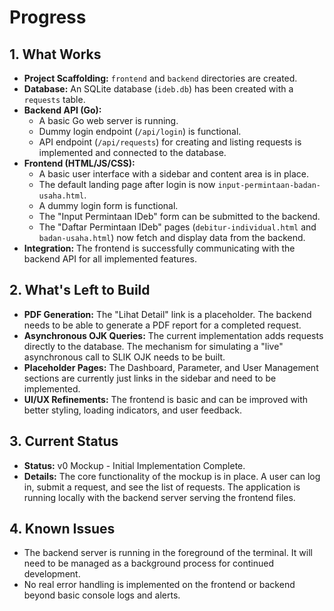 # Progress

## 1. What Works
- **Project Scaffolding:** `frontend` and `backend` directories are created.
- **Database:** An SQLite database (`ideb.db`) has been created with a `requests` table.
- **Backend API (Go):**
    - A basic Go web server is running.
    - Dummy login endpoint (`/api/login`) is functional.
    - API endpoint (`/api/requests`) for creating and listing requests is implemented and connected to the database.
- **Frontend (HTML/JS/CSS):**
    - A basic user interface with a sidebar and content area is in place.
    - The default landing page after login is now `input-permintaan-badan-usaha.html`.
    - A dummy login form is functional.
    - The "Input Permintaan IDeb" form can be submitted to the backend.
    - The "Daftar Permintaan IDeb" pages (`debitur-individual.html` and `badan-usaha.html`) now fetch and display data from the backend.
- **Integration:** The frontend is successfully communicating with the backend API for all implemented features.

## 2. What's Left to Build
- **PDF Generation:** The "Lihat Detail" link is a placeholder. The backend needs to be able to generate a PDF report for a completed request.
- **Asynchronous OJK Queries:** The current implementation adds requests directly to the database. The mechanism for simulating a "live" asynchronous call to SLIK OJK needs to be built.
- **Placeholder Pages:** The Dashboard, Parameter, and User Management sections are currently just links in the sidebar and need to be implemented.
- **UI/UX Refinements:** The frontend is basic and can be improved with better styling, loading indicators, and user feedback.

## 3. Current Status
- **Status:** v0 Mockup - Initial Implementation Complete.
- **Details:** The core functionality of the mockup is in place. A user can log in, submit a request, and see the list of requests. The application is running locally with the backend server serving the frontend files.

## 4. Known Issues
- The backend server is running in the foreground of the terminal. It will need to be managed as a background process for continued development.
- No real error handling is implemented on the frontend or backend beyond basic console logs and alerts.
